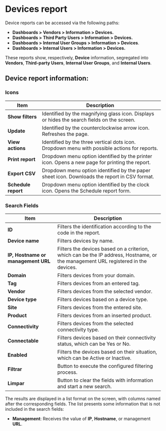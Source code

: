 # Devices report

Device reports can be accessed via the following paths:

- **Dashboards > Vendors > Information > Devices.**
- **Dashboards > Third Party Users > Information > Devices.**
- **Dashboards > Internal User Groups > Information > Devices**.
- **Dashboards > Internal Users > Information > Devices.**

These reports show, respectively, **Device** information, segregated into **Vendors**, **Third-party Users**, **Internal User Groups**, and **Internal Users**.

## Device report information:

### Icons

| Item          | Description                                                          |
| ------------- | -------------------------------------------------------------------- |
| **Show filters**  | Identified by the magnifying glass icon. Displays or hides the search fields on the screen. |
| **Update**        | Identified by the counterclockwise arrow icon. Refreshes the page.    |
| **View actions**  | Identified by the three vertical dots icon. Dropdown menu with possible actions for reports. |
| **Print report**  | Dropdown menu option identified by the printer icon. Opens a new page for printing the report. |
| **Export CSV**    | Dropdown menu option identified by the paper sheet icon. Downloads the report in CSV format. |
| **Schedule report**| Dropdown menu option identified by the clock icon. Opens the Schedule report form. |

### Search Fields

| Item                        | Description                                                             |
| --------------------------- | ------------------------------------------------------------------------|
| **ID**                          | Filters the identification according to the code in the report.        |
| **Device name**                 | Filters devices by name.                                               |
| **IP, Hostname or management URL** | Filters the devices based on a criterion, which can be the IP address, Hostname, or the management URL registered in the devices. |
| **Domain**                      | Filters devices from your domain.                                       |
| **Tag**                         | Filters devices from an entered tag.                                    |
| **Vendor**                      | Filters devices from the selected vendor.                               |
| **Device type**                 | Filters devices based on a device type.                                 |
| **Site**                        | Filters devices from the entered site.                                  |
| **Product**                     | Filters devices from an inserted product.                               |
| **Connectivity**                | Filters devices from the selected connectivity type.                    |
| **Connectable**                 | Filters devices based on their connectivity status, which can be Yes or No. |
| **Enabled**                     | Filters the devices based on their situation, which can be Active or Inactive. |
| **Filtrar**                     | Button to execute the configured filtering process.                     |
| **Limpar**                      | Button to clear the fields with information and start a new search.     |

The results are displayed in a list format on the screen, with columns named after the corresponding fields. The list presents some information that is not included in the search fields:

- **Management**: Receives the value of **IP**, **Hostname**, or management **URL**.
